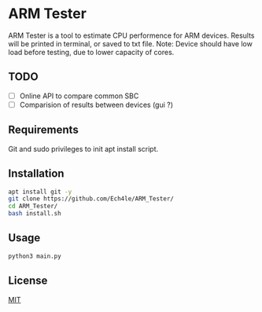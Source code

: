 # ARM Tester

ARM Tester is a tool to estimate CPU performence for ARM devices.
Results will be printed in terminal, or saved to txt file.
Note: Device should have low load before testing, due to lower capacity of cores.

## TODO
 - [ ] Online API to compare common SBC
 - [ ] Comparision of results between devices (gui ?)

## Requirements

Git and sudo privileges to init apt install script.

## Installation

```bash
apt install git -y
git clone https://github.com/Ech4le/ARM_Tester/
cd ARM_Tester/
bash install.sh
```

## Usage

```bash
python3 main.py
```

## License
[MIT](https://choosealicense.com/licenses/mit/)